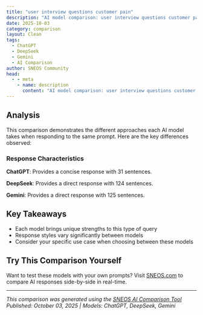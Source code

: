 ```yaml
---
title: "user interview questions customer pain"
description: "AI model comparison: user interview questions customer pain..."
date: 2025-10-03
category: comparison
layout: Clean
tags:
  - ChatGPT
  - DeepSeek
  - Gemini
  - AI Comparison
author: SNEOS Community
head:
  - - meta
    - name: description
      content: "AI model comparison: user interview questions customer pain..."
---
```


<ChatComparison
  title="user interview questions customer pain"
  prompt="user interview questions customer pain"
  :responses='{"ChatGPT": "Certainly! When conducting user interviews to uncover customer pain points, it\u0027s important to ask open-ended questions that encourage users to share their experiences, frustrations, and needs. Here are some effective questions you can use:\n\n### General Experience\n1. Can you walk me through how you currently use [product/service]?\n2. What do you like most about your current solution or process?\n3. What frustrates you the most when using [product/service] or managing [related task]?\n\n### Identifying Pain Points\n4. Have you encountered any challenges or difficulties while using [product/service]?\n5. Can you tell me about a recent time when you were frustrated or stuck while using [product/service]?\n6. What features or aspects do you feel are missing or lacking in your current solution?\n\n### Understanding Impact\n7. How do these challenges affect your daily work or personal life?\n8. What do you typically do when you run into these problems?\n9. How much time or resources do you spend trying to work around these issues?\n\n### Expectations and Improvements\n10. If you could change one thing about [product/service], what would it be?\n11. What would an ideal solution look like for you?\n12. Are there any tools or products you\u2019ve seen that you wish we had?\n\n### Prioritizing Pain Points\n13. Which of these challenges is the most critical for you to solve?\n14. How urgent is it for you to find a better solution to these problems?\n\nWould you like me to help tailor these questions to a specific product or industry?", "DeepSeek": "Of course. Crafting effective user interview questions to uncover customer pain points is a critical skill. The goal isn\u0027t just to ask \u0022What are your problems?\u0022 but to guide the user into telling a story that reveals their frustrations, motivations, and unmet needs.\n\nHere is a comprehensive guide, from foundational principles to specific questions and frameworks.\n\n### The Golden Rules for Uncovering Pain Points\n\n1. **Focus on the Past, Not the Hypothetical:** Ask about specific, recent experiences. \u0022Tell me about the last time you...\u0022 is much more powerful than \u0022Would you ever...?\u0022 or \u0022What if...?\u0022\n2. **Dig for Emotion and Impact:** Don\u0027t stop at the \u0022what.\u0022 Ask \u0022How did that make you feel?\u0022 or \u0022What was the consequence of that?\u0022 This reveals the true severity of the pain.\n3. **Listen for \u0022Workarounds\u0022:** When a user describes a complicated, manual process they\u0027ve created to solve a problem, you\u0027ve found a goldmine. This is a direct signal of a significant pain point.\n4. **Ask \u0022Why?\u0022 Five Times:** The classic technique to get to the root cause of a surface-level complaint.\n5. **Be a Beginner, Not an Expert:** Adopt a curious, naive mindset. Let them explain things you might already know. You\u0027ll often hear assumptions you didn\u0027t know you had.\n\n---\n\n### Core User Interview Questions for Uncovering Pain Points\n\nStructure your interview to move from broad context to specific, deep pains.\n\n#### Phase 1: Context \u0026 Goals (The Big Picture)\n* \u0022Tell me about a typical day in your role/life as it relates to [your domain, e.g., \u0027project management\u0027].\u0022\n* \u0022What are your biggest priorities or goals when it comes to [your domain]?\u0022\n* \u0022What does \u0027success\u0027 look like for you in this area?\u0022\n\n#### Phase 2: Current Process \u0026 Behavior (The Story)\n* \u0022Walk me through the last time you had to [complete a key task, e.g., \u0027plan a new project\u0027].\u0022\n * *Probe:* \u0022What was the first thing you did? And then what?\u0022\n* \u0022What tools or systems are you using for this currently? (e.g., spreadsheets, email, other software?)\u0022\n* \u0022Who else is involved in this process? How do you collaborate with them?\u0022\n\n#### Phase 3: Pinpointing the Pain (The Gold)\nThis is where you dig deep. Use their answers from Phase 2 to ask targeted follow-ups.\n\n**To uncover Frustration:**\n* \u0022What part of that process is the most frustrating or tedious?\u0022\n* \u0022If you could magically eliminate one step from that entire process, what would it be and why?\u0022\n* \u0022Where do you feel you\u0027re wasting the most time or energy?\u0022\n* \u0022Tell me about a time when this process went completely wrong. What happened?\u0022\n\n**To uncover Cost \u0026 Consequences:**\n* \u0022What happens if this doesn\u0027t get done, or gets done poorly?\u0022\n* \u0022How does this frustration impact your mood, your team, or your other work?\u0022\n* \u0022Have you had to spend money to solve this problem? (e.g., on other tools, hiring help, overtime)?\u0022\n\n**To uncover Workarounds \u0026 Adaptations:**\n* \u0022I notice you mentioned using a spreadsheet for that. What does that spreadsheet do that your main tool doesn\u0027t?\u0022\n* \u0022Are there any little \u0027hacks\u0027 or manual processes you\u0027ve created to make this work for you?\u0022\n* \u0022What information do you have to keep in your head or on sticky notes because the system doesn\u0027t track it?\u0022\n\n**To uncover Emotional Drivers:**\n* \u0022How did that situation make you feel? (Stressed, anxious, incompetent, annoyed?)\u0022\n* \u0022What were you worried would happen when you encountered that problem?\u0022\n\n#### Phase 4: Motivation \u0026 Solution Validation (The Future)\n* \u0022Imagine a perfect solution existed. What would it allow you to do that you can\u0027t do now?\u0022\n* \u0022How would having a solution for this pain point change your day or your work?\u0022\n* \u0022What would it be worth to you to solve this problem?\u0022 (This can help gauge willingness to pay).\n\n---\n\n### Frameworks for Structuring Your Questions\n\n#### 1. The \u0022Jobs to Be Done\u0022 (JTBD) Framework\nFocus on the progress a user is trying to make in a given situation.\n\n* **Circumstance:** \u0022Tell me about the situation you were in when you decided you needed to [find a solution].\u0022\n* **Motivation:** \u0022What were you trying to achieve? What was the ultimate outcome you wanted?\u0022\n* **Struggle:** \u0022What was pushing you away from your old way of doing things? What was holding you back?\u0022\n* **Solution:** \u0022What did you end up choosing? How did you expect it to help you make that progress?\u0022\n\n#### 2. The \u00225 Whys\u0022 in Action\n* User: \u0022The reporting feature is too slow.\u0022\n* **Why 1:** \u0022Why is the speed a problem?\u0022 -\u003E \u0022Because I can\u0027t get my reports done on time.\u0022\n* **Why 2:** \u0022Why do you need them done on time?\u0022 -\u003E \u0022Because my manager needs them for a 9 AM meeting.\u0022\n* **Why 3:** \u0022What happens if the report is late?\u0022 -\u003E \u0022My manager gets angry, and I look unprepared.\u0022\n* **Why 4:** \u0022What\u0027s the impact of looking unprepared?\u0022 -\u003E \u0022It hurts my credibility and chances for a promotion.\u0022\n* **Root Cause:** The pain isn\u0027t just \u0022slow software\u0022; it\u0027s **career anxiety and a fear of professional failure.**\n\n### Example Scenario: Project Management Software\n\n**Bad Question:** \u0022Do you find project management difficult?\u0022 (Yes/No, leads nowhere).\n\n**Good Interview Flow:**\n1. **Context:** \u0022Tell me about your role and what a typical Wednesday looks like for you.\u0022\n2. **Process:** \u0022Great. You mentioned planning the quarterly marketing campaign. Walk me through how you did that last time. From the very first idea.\u0022\n3. **Pain (Digging):** \u0022You said you had to copy tasks from an email into a spreadsheet. What\u0027s frustrating about that step?\u0022 -\u003E \u0022It\u0027s error-prone and takes forever.\u0022\n4. **Emotion/Impact:** \u0022What happens when there\u0027s an error?\u0022 -\u003E \u0022We miss a deadline.\u0022 -\u003E \u0022And how does a missed deadline impact you?\u0022 -\u003E \u0022It creates a fire drill for the team and I have to stay late to fix it. It\u0027s really stressful.\u0022\n5. **Workaround:** \u0022So you use the spreadsheet as a single source of truth instead of the tool itself? Why is that?\u0022 -\u003E \u0022Because the tool\u0027s reporting is terrible. I can\u0027t see the big picture.\u0022\n\n**Pain Points Uncovered:**\n* **Fear of errors** leading to missed deadlines.\n* **Time wasted** on manual, duplicate data entry.\n* **Stress and overtime** caused by process breakdowns.\n* **Lack of trust** in the tool\u0027s reporting, forcing a manual workaround.\n\nBy following this approach, you move from superficial complaints to a deep, empathetic understanding of the user\u0027s world, which is the foundation for building a product they truly need and love.", "Gemini": "Okay, let\u0027s craft some user interview questions focused on uncovering customer pain points. The key is to ask open-ended questions that encourage the user to tell a story and reveal frustrations they might not even realize they have. Here\u0027s a breakdown by area of focus, with examples, and explanations of why they\u0027re effective:\n\n**I. General Opening \u0026 Context Setting:**\n\n* **Goal:** Build rapport, understand their overall experience, and set the stage for more specific questions.\n\n* **Questions:**\n\n * \u0022Tell me a little bit about your role/responsibilities at [Company/in this area].\u0022 (Helps understand their perspective and expertise.)\n * \u0022What are your primary goals related to [the area your product/service addresses]?\u0022 (Reveals their motivations and priorities.)\n * \u0022What does a typical day/week look like when you\u0027re working on [related task/project]?\u0022 (Uncovers workflow and frequency of relevant activities.)\n * \u0022How long have you been [doing this task/using similar products]?\u0022 (Provides context on their experience level.)\n * \u0022What are the most important things you look for when [choosing a product/service in this area]?\u0022 (Reveals their priorities and values.)\n\n**II. Exploring Current Processes \u0026 Workarounds:**\n\n* **Goal:** Understand *how* they currently solve the problem your product/service aims to address. This is where pain points often surface.\n\n* **Questions:**\n\n * \u0022Walk me through the steps you take when [performing a specific task].\u0022 (Encourages them to detail their process, revealing inefficiencies and frustrations.)\n * \u0022What tools or resources do you typically use for [that task]?\u0022 (Identifies tools they rely on and potential integration points.)\n * \u0022What happens when [a specific problem occurs, e.g., a report is late, data is missing]? How do you handle it?\u0022 (Uncovers reactive solutions and workarounds, indicating pain.)\n * \u0022What\u0027s the most time-consuming part of [this process]?\u0022 (Directly asks about time-related pain.)\n * \u0022What are some of the biggest challenges you face when [doing this task]?\u0022 (Open-ended way to uncover frustrations.)\n * \u0022What parts of the process are the most frustrating or annoying?\u0022 (More direct probe.)\n * \u0022Are there any steps that feel repetitive or unnecessary?\u0022 (Identifies inefficiencies.)\n * \u0022How do you measure the success of [this task/process]? What metrics are important?\u0022 (Reveals potential data-related pain points and goals.)\n\n**III. Digging Deeper into Specific Pain Points:**\n\n* **Goal:** Once a pain point is identified, probe for details to understand its impact and root cause.\n\n* **Questions:**\n\n * \u0022You mentioned [pain point]. Tell me more about that. Can you give me an example?\u0022 (Prompts for specifics and stories.)\n * \u0022How often does that happen?\u0022 (Quantifies the frequency of the problem.)\n * \u0022What impact does that have on you/your team/the business?\u0022 (Explores the consequences of the pain point - time, money, morale, etc.)\n * \u0022Why do you think that happens?\u0022 (Uncovers the underlying cause of the problem.)\n * \u0022What have you tried to do to solve that problem?\u0022 (Reveals if they\u0027ve attempted solutions and why they haven\u0027t worked.)\n * \u0022What would be your ideal solution to [this problem]?\u0022 (Uncovers their desired outcome and potential product features.)\n * \u0022How does that impact your ability to achieve [goal mentioned earlier]?\u0022 (Connects the pain point back to their primary objectives.)\n * \u0022On a scale of 1 to 10, with 1 being \u0027not a problem at all\u0027 and 10 being \u0027a major headache,\u0027 how would you rate [pain point]?\u0022 (Provides a quantifiable measure of the severity.)\n\n**IV. Exploring Alternatives and Competitors:**\n\n* **Goal:** Understand what solutions they\u0027ve tried or considered, and why they chose (or didn\u0027t choose) them.\n\n* **Questions:**\n\n * \u0022Have you tried any other products or services to address this issue?\u0022 (Identifies competitors and alternative solutions.)\n * \u0022What did you like or dislike about [alternative product/service]?\u0022 (Reveals its strengths and weaknesses from the user\u0027s perspective.)\n * \u0022Why did you choose to use [current solution] over other options?\u0022 (Uncovers their decision-making process and key criteria.)\n * \u0022What are the biggest limitations of [current solution]?\u0022 (Directly asks about its shortcomings.)\n * \u0022If you could wave a magic wand and change one thing about [current solution], what would it be?\u0022 (Uncovers their biggest unmet need.)\n\n**V. Understanding Desired Outcomes and Future State:**\n\n* **Goal:** Uncover what a perfect world would look like for them and how your product/service could help them achieve it.\n\n* **Questions:**\n\n * \u0022If you could automate one aspect of [this task/process], what would it be?\u0022 (Reveals potential automation opportunities.)\n * \u0022What would it look like if [this process] was working perfectly?\u0022 (Paints a picture of their ideal state.)\n * \u0022What kind of impact would it have on your team/company if you could solve [this pain point]?\u0022 (Highlights the potential benefits of solving the problem.)\n * \u0022What\u0027s the biggest opportunity you see related to [the area your product/service addresses]?\u0022 (Reveals their aspirations and potential future needs.)\n * \u0022What are you hoping to achieve in the next [timeframe, e.g., quarter, year] related to [this area]?\u0022 (Focuses on their future goals.)\n\n**VI. Closing \u0026 Follow-Up:**\n\n* **Goal:** Express gratitude, confirm your understanding, and leave the door open for future contact.\n\n* **Questions:**\n\n * \u0022Is there anything else you\u0027d like to share that we haven\u0027t discussed?\u0022 (Provides an opportunity to add anything they might have missed.)\n * \u0022To make sure I understood correctly, the biggest challenges you\u0027re facing are [summarize key pain points]. Is that accurate?\u0022 (Confirms your understanding and allows for clarification.)\n * \u0022Would you be open to a brief follow-up conversation if we have any further questions?\u0022 (Allows for future clarification and deeper dives.)\n * \u0022Thank you so much for your time and insights. We really appreciate it.\u0022 (Expresses gratitude.)\n\n**Key Principles for Effective User Interviews:**\n\n* **Listen Actively:** Pay close attention to what the user is saying, both verbally and non-verbally.\n* **Empathize:** Show genuine understanding and concern for their challenges.\n* **Be Curious:** Ask \u0022why\u0022 repeatedly to dig deeper and uncover the root cause of problems. (The \u00225 Whys\u0022 technique is useful here.)\n* **Avoid Leading Questions:** Don\u0027t suggest answers or steer the user towards a particular conclusion. For example, instead of \u0022Do you find this feature confusing?\u0022, ask \u0022What are your thoughts on this feature?\u0022\n* **Stay Neutral:** Don\u0027t defend your product or argue with the user. The goal is to understand their perspective, not to sell them on your solution.\n* **Take Notes (or Record with Permission):** Document the key points and insights from the interview. Recordings (with consent) are invaluable for later analysis.\n* **Focus on Behavior, Not Opinions:** Pay more attention to what they *do* and *have done* than what they *say* they will do. Past behavior is a better predictor of future behavior.\n* **One Question at a Time:** Avoid combining multiple questions into one, as this can confuse the user and make it difficult to get clear answers.\n* **Practice the \u0022Think Aloud\u0022 Method:** Encourage users to verbalize their thoughts and feelings as they interact with a product or process.\n\n**Example Interview Flow:**\n\n1. **Introduction \u0026 Context Setting:** (5-10 minutes) - Build rapport, understand their role, and set the stage.\n2. **Current Process Exploration:** (15-20 minutes) - Walk through their current workflow, identifying challenges and frustrations.\n3. **Pain Point Deep Dive:** (15-20 minutes) - Focus on specific pain points, exploring their impact and root causes.\n4. **Alternatives \u0026 Competitors:** (5-10 minutes) - Understand what solutions they\u0027ve tried or considered.\n5. **Desired Outcomes:** (5-10 minutes) - Uncover their ideal state and future aspirations.\n6. **Closing \u0026 Follow-Up:** (2-3 minutes) - Express gratitude and confirm understanding.\n\n**Remember to tailor these questions to your specific product, service, and target audience. The goal is to create a comfortable and open environment where users feel free to share their honest experiences and frustrations.** Good luck!\n"}' 
  published-date="20:32"
/>

## Analysis

This comparison demonstrates the different approaches each AI model takes when responding to the same prompt. Here are the key differences observed:

### Response Characteristics

**ChatGPT**: Provides a concise response with 31 sentences. 

**DeepSeek**: Provides a direct response with 124 sentences. 

**Gemini**: Provides a direct response with 125 sentences. 

## Key Takeaways

- Each model brings unique strengths to this type of query
- Response styles vary significantly between models
- Consider your specific use case when choosing between these models

## Try This Comparison Yourself

Want to test these models with your own prompts? Visit [SNEOS.com](https://sneos.com) to compare AI responses side-by-side in real-time.

---

*This comparison was generated using the [SNEOS AI Comparison Tool](https://sneos.com)*
*Published: October 03, 2025 | Models: ChatGPT, DeepSeek, Gemini*
